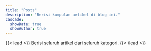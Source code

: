 ```yaml
---
title: "Posts"
description: "Berisi kumpulan artikel di blog ini."
cascade:
  showDate: true
  showAuthor: true
---
```

{{< lead >}}
Berisi seluruh artikel dari seluruh kategori.
{{< /lead >}}
